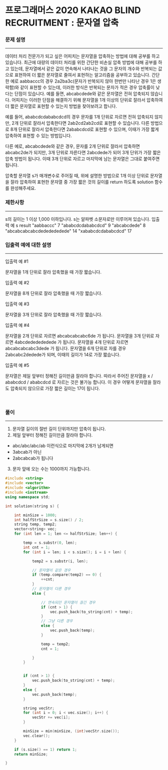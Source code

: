 프로그래머스 2020 KAKAO BLIND RECRUITMENT : 문자열 압축
===
### 문제 설명
---
데이터 처리 전문가가 되고 싶은 어피치는 문자열을 압축하는 방법에 대해 공부를 하고 있습니다. 최근에 대량의 데이터 처리를 위한 간단한 비손실 압축 방법에 대해 공부를 하고 있는데, 문자열에서 같은 값이 연속해서 나타나는 것을 그 문자의 개수와 반복되는 값으로 표현하여 더 짧은 문자열로 줄여서 표현하는 알고리즘을 공부하고 있습니다.
간단한 예로 aabbaccc의 경우 2a2ba3c(문자가 반복되지 않아 한번만 나타난 경우 1은 생략함)와 같이 표현할 수 있는데, 이러한 방식은 반복되는 문자가 적은 경우 압축률이 낮다는 단점이 있습니다. 예를 들면, abcabcdede와 같은 문자열은 전혀 압축되지 않습니다. 어피치는 이러한 단점을 해결하기 위해 문자열을 1개 이상의 단위로 잘라서 압축하여 더 짧은 문자열로 표현할 수 있는지 방법을 찾아보려고 합니다.

예를 들어, ababcdcdababcdcd의 경우 문자를 1개 단위로 자르면 전혀 압축되지 않지만, 2개 단위로 잘라서 압축한다면 2ab2cd2ab2cd로 표현할 수 있습니다. 다른 방법으로 8개 단위로 잘라서 압축한다면 2ababcdcd로 표현할 수 있으며, 이때가 가장 짧게 압축하여 표현할 수 있는 방법입니다.

다른 예로, abcabcdede와 같은 경우, 문자를 2개 단위로 잘라서 압축하면 abcabc2de가 되지만, 3개 단위로 자른다면 2abcdede가 되어 3개 단위가 가장 짧은 압축 방법이 됩니다. 이때 3개 단위로 자르고 마지막에 남는 문자열은 그대로 붙여주면 됩니다.

압축할 문자열 s가 매개변수로 주어질 때, 위에 설명한 방법으로 1개 이상 단위로 문자열을 잘라 압축하여 표현한 문자열 중 가장 짧은 것의 길이를 return 하도록 solution 함수를 완성해주세요.

### 제한사항
---
s의 길이는 1 이상 1,000 이하입니다.
s는 알파벳 소문자로만 이루어져 있습니다.
입출력 예
s	result
"aabbaccc"	7
"ababcdcdababcdcd"	9
"abcabcdede"	8
"abcabcabcabcdededededede"	14
"xababcdcdababcdcd"	17

### 입출력 예에 대한 설명
---
입출력 예 #1

문자열을 1개 단위로 잘라 압축했을 때 가장 짧습니다.

입출력 예 #2

문자열을 8개 단위로 잘라 압축했을 때 가장 짧습니다.

입출력 예 #3

문자열을 3개 단위로 잘라 압축했을 때 가장 짧습니다.

입출력 예 #4

문자열을 2개 단위로 자르면 abcabcabcabc6de 가 됩니다.
문자열을 3개 단위로 자르면 4abcdededededede 가 됩니다.
문자열을 4개 단위로 자르면 abcabcabcabc3dede 가 됩니다.
문자열을 6개 단위로 자를 경우 2abcabc2dedede가 되며, 이때의 길이가 14로 가장 짧습니다.

입출력 예 #5

문자열은 제일 앞부터 정해진 길이만큼 잘라야 합니다.
따라서 주어진 문자열을 x / ababcdcd / ababcdcd 로 자르는 것은 불가능 합니다.
이 경우 어떻게 문자열을 잘라도 압축되지 않으므로 가장 짧은 길이는 17이 됩니다.

<br>

### 풀이
---

1. 문자열 길이의 절반 길이 단위까지만 압축이 됩니다.
2. 제일 앞부터 정해진 길이만큼 잘라야 합니다.
  - abc/abc/abc/ab 이런식으로 마지막에 2개가 남게되면
  - 3abcab가 아닌
  - 2abcabcab가 됩니다

3. 문자 앞에 오는 수는 1000까지 가능합니다. 


```c++
#include <string>
#include <vector>
#include <algorithm>
#include <iostream>
using namespace std;

int solution(string s) {

	int minSize = 1000;
	int halfStrSize = s.size() / 2;
	string temp, temp2;
	vector<string> vec;
	for (int len = 1; len <= halfStrSize; len++) {

		temp = s.substr(0, len);
		int cnt = 1;
		for (int i = len; i < s.size(); i = i + len) {

			temp2 = s.substr(i, len);

			// 문자열이 같은 경우
			if (temp.compare(temp2) == 0) {
				++cnt;
			}
			// 문자열이 다른 경우
			else {

				// 연속되던 문자열이 끊긴 경우
				if (cnt > 1) {
					vec.push_back(to_string(cnt) + temp);
				}
				// 그냥 다른 경우
				else {
					vec.push_back(temp);
				}

				temp = temp2;
				cnt = 1;

			}
		}


		if (cnt > 1) {
			vec.push_back(to_string(cnt) + temp);
		}
		else {
			vec.push_back(temp);
		}

		string vecStr;
		for (int i = 0; i < vec.size(); i++) {
			vecStr += vec[i];
		}

		minSize = min(minSize, (int)vecStr.size());
		vec.clear();
	}

	if (s.size() == 1) return 1;
	return minSize;

}

```
